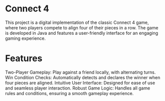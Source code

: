 # Connect 4
This project is a digital implementation of the classic Connect 4 game, where two players compete to align four of their pieces in a row. The game is developed in Java and features a user-friendly interface for an engaging gaming experience.

# Features

Two-Player Gameplay: Play against a friend locally, with alternating turns.
Win Condition Checks: Automatically detects and declares the winner when four pieces are aligned.
Intuitive User Interface: Designed for ease of use and seamless player interaction.
Robust Game Logic: Handles all game rules and conditions, ensuring a smooth gameplay experience.
